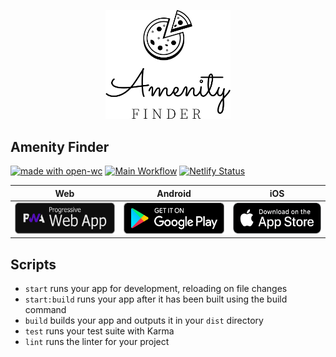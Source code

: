 <p align="center">
  <img width="200" src="./public/assets/amenity-finder-logo.png"></img>
</p>

## Amenity Finder

[![made with open-wc](https://img.shields.io/badge/made%20with-open--wc-%23217ff9?style=flat-square)](https://open-wc.org)
[![Main Workflow](https://img.shields.io/github/workflow/status/inventage/amenity-finder/Main%20Workflow?style=flat-square)](https://github.com/inventage/amenity-finder/actions?query=workflow%3A"Main+Workflow")
[![Netlify Status](https://img.shields.io/netlify/e732c41c-04ee-4aed-92f0-a9c2f284c873?style=flat-square)](https://app.netlify.com/sites/amenity-finder/deploys)

| Web                                                                                   | Android                                                                                                                                   | iOS                                                                                                               |
| ------------------------------------------------------------------------------------- | ----------------------------------------------------------------------------------------------------------------------------------------- | ----------------------------------------------------------------------------------------------------------------- |
| [<img src="resources/pwa-badge.png" height="50">](https://amenity-finder.netlify.app) | [<img src="resources/google-play-badge.png" height="50">](https://play.google.com/store/apps/details?id=com.inventage.amenity_finder.twa) | [<img src="resources/appstore-badge.png" height="50">](https://apps.apple.com/us/app/amenity-finder/id1585945027) |

## Scripts

- `start` runs your app for development, reloading on file changes
- `start:build` runs your app after it has been built using the build command
- `build` builds your app and outputs it in your `dist` directory
- `test` runs your test suite with Karma
- `lint` runs the linter for your project
